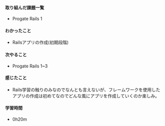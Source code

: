 #### 取り組んだ課題一覧
- Progate Rails 1

#### わかったこと
- Railsアプリの作成(初期段階)

#### 次やること
- Progate Rails 1~3

#### 感じたこと
- Rails学習の触りのみなのでなんとも言えないが、フレームワークを使用したアプリの作成は初めてなのでどんな風にアプリを作成していくのか楽しみ。

#### 学習時間
- 0h20m
